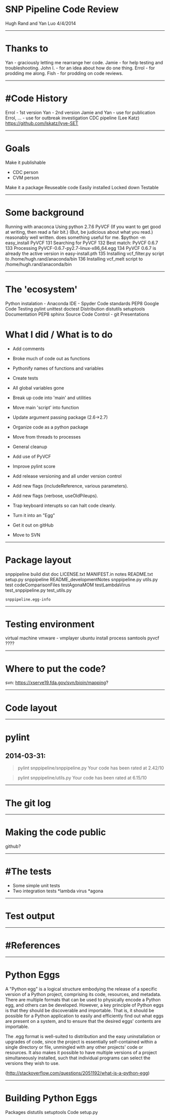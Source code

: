 SNP Pipeline Code Review
========================

Hugh Rand and Yan Luo
4/4/2014

---

Thanks to
==========
Yan - graciously letting me rearrange her code.
Jamie - for help testing and troubleshooting.
John I. - for an idea about how do one thing.
Errol - for prodding me along.
Fish - for prodding on code reviews.

---

#Code History
=============
Errol - 1st version
Yan   - 2nd version
Jamie and Yan - use for publication
Errol, ...    - use for outbreak investigation
CDC pipeline (Lee Katz)
    https://github.com/lskatz/lyve-SET

---

Goals
===== 
Make it publishable
 - CDC person
 - CVM person

Make it a package
    Reuseable code
    Easily installed
    Locked down
    Testable

---

Some background
================
Running with anaconca
Using python 2.7.6
  PyVCF
    (If you want to get good at writing, then read a fair bit.)
    (But, be judicious about what you read.)
    reasonably well written.
    does something useful for me.
$python -m easy_install PyVCF
    131 Searching for PyVCF
    132 Best match: PyVCF 0.6.7
    133 Processing PyVCF-0.6.7-py2.7-linux-x86_64.egg
    134 PyVCF 0.6.7 is already the active version in easy-install.pth
    135 Installing vcf_filter.py script to /home/hugh.rand/anaconda/bin
    136 Installing vcf_melt script to /home/hugh.rand/anaconda/bin
 
---

The 'ecosystem'
===============
Python instalation - Anaconda
IDE - Spyder
Code standards
    PEP8
    Google Code
Testing
    pylint
    unittest
    doctest
Distribution
    distutils
    setuptools
Documentation
    PEP8
    sphinx
Source Code Control - git 
Presentations


What I did / What is to do
==========================

 * Add comments
 * Broke much of code out as functions
 * Pythonify names of functions and variables
 * Create tests
 * All global variables gone
 * Break up code into 'main' and utilities
 * Move main 'script' into function
 * Update argument passing package (2.6->2.7)
 * Organize code as a python package
 * Move from threads to processes
 * General cleanup
 * Add use of PyVCF
 * Improve pylint score
 * Add release versioning and all under version control
 * Add new flags (includeReference, various parameters).

 * Add new flags (verbose, useOldPileups).
 * Trap keyboard interupts so can halt code cleanly.
 * Turn it into an "Egg"
 * Get it out on gitHub
 * Move to SVN

---

Package layout
==============
snppipeline
    build
    dist
    doc
    LICENSE.txt
    MANIFEST.in
    notes
    README.txt
    setup.py
    snppipeline
	README_developmentNotes
	snppipeline.py
	utils.py
    test
	codeComparisonFiles
	testAgonaMOM
	testLambdaVirus
	test_snppipeline.py
	test_utils.py

    snppipeline.egg-info

---

Testing environment
===================
virtual machine
    vmware - vmplayer
    ubuntu
install process
    samtools
    pyvcf
    ????

---

Where to put the code?
======================
svn: https://xserve19.fda.gov/svn/bioin/mapping?

---

Code layout
===========


---

pylint
======

2014-03-31:
----------
>pylint snppipeline/snppipeline.py
Your code has been rated at 2.42/10 

> pylint snppipeline/utils.py
Your code has been rated at 6.15/10

---

The git log
===========

---

Making the code public
======================
github?

---

#The tests
==========
 * Some simple unit tests
 * Two integration tests
    *lambda virus
    *agona 

---

Test output
===========

---

#References
===========

---

Python Eggs
===========

A "Python egg" is a logical structure embodying the release of a specific
version of a Python project, comprising its code, resources, and metadata.
There are multiple formats that can be used to physically encode a Python egg,
and others can be developed. However, a key principle of Python eggs is that
they should be discoverable and importable. That is, it should be possible for
a Python application to easily and efficiently find out what eggs are present
on a system, and to ensure that the desired eggs' contents are importable.

The .egg format is well-suited to distribution and the easy uninstallation or
upgrades of code, since the project is essentially self-contained within a
single directory or file, unmingled with any other projects' code or resources. 
It also makes it possible to have multiple versions of a project simultaneously
installed, such that individual programs can select the versions they wish to
use.

(http://stackoverflow.com/questions/2051192/what-is-a-python-egg)

---

Building Python Eggs
====================
Packages
    distutils
    setuptools
Code
    setup.py